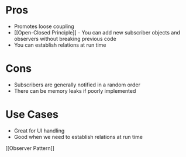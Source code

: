 # Pros
- Promotes loose coupling
- [[Open-Closed Principle]] - You can add new subscriber objects and observers without breaking previous code
- You can establish relations at run time
# Cons
- Subscribers are generally notified in a random order
- There can be memory leaks if poorly implemented
# Use Cases
- Great for UI handling
- Good when we need to establish relations at run time

[[Observer Pattern]]